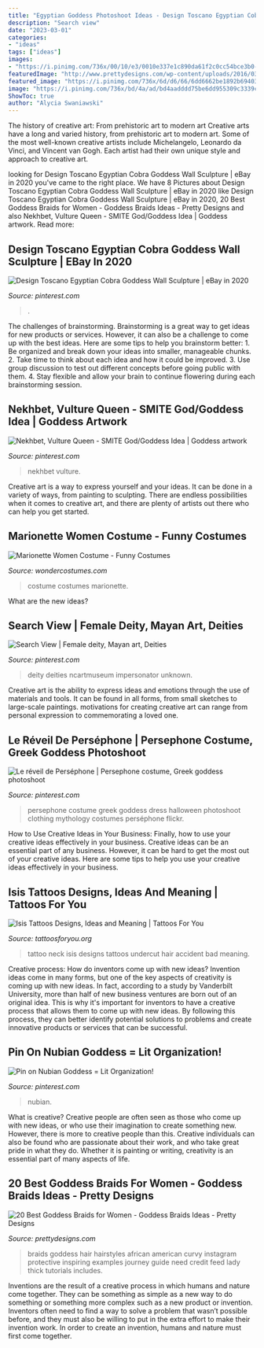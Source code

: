 ```yaml
---
title: "Egyptian Goddess Photoshoot Ideas - Design Toscano Egyptian Cobra Goddess Wall Sculpture"
description: "Search view"
date: "2023-03-01"
categories:
- "ideas"
tags: ["ideas"]
images:
- "https://i.pinimg.com/736x/00/10/e3/0010e337e1c890da61f2c0cc54bce3b0--mexican-art-deities.jpg"
featuredImage: "http://www.prettydesigns.com/wp-content/uploads/2016/03/Highlighted-Braids.jpg"
featured_image: "https://i.pinimg.com/736x/6d/d6/66/6dd6662be1892b694035c4b49697fdc7.jpg"
image: "https://i.pinimg.com/736x/bd/4a/ad/bd4aadddd75be6dd955309c3339cefd9.jpg"
ShowToc: true
author: "Alycia Swaniawski"
---
```



The history of creative art: From prehistoric art to modern art
Creative arts have a long and varied history, from prehistoric art to modern art. Some of the most well-known creative artists include Michelangelo, Leonardo da Vinci, and Vincent van Gogh. Each artist had their own unique style and approach to creative art.

	

		
looking for Design Toscano Egyptian Cobra Goddess Wall Sculpture | eBay in 2020 you've came to the right place. We have 8 Pictures about Design Toscano Egyptian Cobra Goddess Wall Sculpture | eBay in 2020 like Design Toscano Egyptian Cobra Goddess Wall Sculpture | eBay in 2020, 20 Best Goddess Braids for Women - Goddess Braids Ideas - Pretty Designs and also Nekhbet, Vulture Queen - SMITE God/Goddess Idea | Goddess artwork. Read more:
		
    
## Design Toscano Egyptian Cobra Goddess Wall Sculpture | EBay In 2020

<img loading=lazy src="https://i.pinimg.com/736x/16/73/14/167314131ceb8c637cf150db8d6c56c5.jpg" onerror="this.onerror=null;this.src='https://tse2.mm.bing.net/th?id=OIP.7Ph1svOWov7NCYfw-0F3YgHaJ3&amp;pid=15.1';" alt="Design Toscano Egyptian Cobra Goddess Wall Sculpture | eBay in 2020">

_Source: pinterest.com_

>. 

	

The challenges of brainstorming.
Brainstorming is a great way to get ideas for new products or services. However, it can also be a challenge to come up with the best ideas. Here are some tips to help you brainstorm better: 1. Be organized and break down your ideas into smaller, manageable chunks. 2. Take time to think about each idea and how it could be improved. 3. Use group discussion to test out different concepts before going public with them. 4. Stay flexible and allow your brain to continue flowering during each brainstorming session.

    
## Nekhbet, Vulture Queen - SMITE God/Goddess Idea | Goddess Artwork

<img loading=lazy src="https://i.pinimg.com/736x/da/99/13/da991371dd326a89705a47628442a305--ancient-egypt-the-spirit.jpg" onerror="this.onerror=null;this.src='https://tse4.mm.bing.net/th?id=OIP.ec-V5B7mQtWem_eoYhUGHwHaLO&amp;pid=15.1';" alt="Nekhbet, Vulture Queen - SMITE God/Goddess Idea | Goddess artwork">

_Source: pinterest.com_

>nekhbet vulture. 

	

Creative art is a way to express yourself and your ideas. It can be done in a variety of ways, from painting to sculpting. There are endless possibilities when it comes to creative art, and there are plenty of artists out there who can help you get started.

    
## Marionette Women Costume - Funny Costumes

<img loading=lazy src="http://img.wondercostumes.com/products/16-3/marionette-women-costume-1385.jpg" onerror="this.onerror=null;this.src='https://tse2.mm.bing.net/th?id=OIP.-i5U84fsVtiS-oEL1_VxoAHaKX&amp;pid=15.1';" alt="Marionette Women Costume - Funny Costumes">

_Source: wondercostumes.com_

>costume costumes marionette. 

	

What are the new ideas?
 

    
## Search View | Female Deity, Mayan Art, Deities

<img loading=lazy src="https://i.pinimg.com/736x/00/10/e3/0010e337e1c890da61f2c0cc54bce3b0--mexican-art-deities.jpg" onerror="this.onerror=null;this.src='https://tse2.mm.bing.net/th?id=OIP.fMZ0kkEGZ2ebhYWcbl0PMAAAAA&amp;pid=15.1';" alt="Search View | Female deity, Mayan art, Deities">

_Source: pinterest.com_

>deity deities ncartmuseum impersonator unknown. 

	

Creative art is the ability to express ideas and emotions through the use of materials and tools. It can be found in all forms, from small sketches to large-scale paintings. motivations for creating creative art can range from personal expression to commemorating a loved one.

    
## Le Réveil De Perséphone | Persephone Costume, Greek Goddess Photoshoot

<img loading=lazy src="https://i.pinimg.com/736x/6d/d6/66/6dd6662be1892b694035c4b49697fdc7.jpg" onerror="this.onerror=null;this.src='https://tse1.mm.bing.net/th?id=OIP.6gczmG8GbxUJfdxIdrTdFwDNEw&amp;pid=15.1';" alt="Le réveil de Perséphone | Persephone costume, Greek goddess photoshoot">

_Source: pinterest.com_

>persephone costume greek goddess dress halloween photoshoot clothing mythology costumes perséphone flickr. 

	

How to Use Creative Ideas in Your Business: Finally, how to use your creative ideas effectively in your business.
Creative ideas can be an essential part of any business. However, it can be hard to get the most out of your creative ideas. Here are some tips to help you use your creative ideas effectively in your business.

    
## Isis Tattoos Designs, Ideas And Meaning | Tattoos For You

<img loading=lazy src="https://www.tattoosforyou.org/wp-content/uploads/2016/02/Isis-Tattoo-on-Neck.jpg" onerror="this.onerror=null;this.src='https://tse4.mm.bing.net/th?id=OIP.nFgxKdRCuqlFiWDYdx9ICwHaFj&amp;pid=15.1';" alt="Isis Tattoos Designs, Ideas and Meaning | Tattoos For You">

_Source: tattoosforyou.org_

>tattoo neck isis designs tattoos undercut hair accident bad meaning. 

	

Creative process: How do inventors come up with new ideas?
Invention ideas come in many forms, but one of the key aspects of creativity is coming up with new ideas. In fact, according to a study by Vanderbilt University, more than half of new business ventures are born out of an original idea. This is why it's important for inventors to have a creative process that allows them to come up with new ideas. By following this process, they can better identify potential solutions to problems and create innovative products or services that can be successful.

    
## Pin On Nubian Goddess = Lit Organization!

<img loading=lazy src="https://i.pinimg.com/736x/bd/4a/ad/bd4aadddd75be6dd955309c3339cefd9.jpg" onerror="this.onerror=null;this.src='https://tse2.mm.bing.net/th?id=OIP.aSfbF2I8a7PIk_tiEJ4LPgHaHb&amp;pid=15.1';" alt="Pin on Nubian Goddess = Lit Organization!">

_Source: pinterest.com_

>nubian. 

	

What is creative?
Creative people are often seen as those who come up with new ideas, or who use their imagination to create something new. However, there is more to creative people than this. Creative individuals can also be found who are passionate about their work, and who take great pride in what they do. Whether it is painting or writing, creativity is an essential part of many aspects of life.

    
## 20 Best Goddess Braids For Women - Goddess Braids Ideas - Pretty Designs

<img loading=lazy src="http://www.prettydesigns.com/wp-content/uploads/2016/03/Highlighted-Braids.jpg" onerror="this.onerror=null;this.src='https://tse2.mm.bing.net/th?id=OIP.kHXn7cN1SG0qKmZtPE4c8gHaJQ&amp;pid=15.1';" alt="20 Best Goddess Braids for Women - Goddess Braids Ideas - Pretty Designs">

_Source: prettydesigns.com_

>braids goddess hair hairstyles african american curvy instagram protective inspiring examples journey guide need credit feed lady thick tutorials includes. 

	

Inventions are the result of a creative process in which humans and nature come together. They can be something as simple as a new way to do something or something more complex such as a new product or invention. Inventors often need to find a way to solve a problem that wasn’t possible before, and they must also be willing to put in the extra effort to make their invention work. In order to create an invention, humans and nature must first come together.


